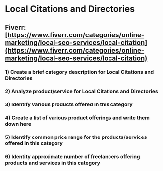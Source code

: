 # Local Citations and Directories
## Fiverr: [https://www.fiverr.com/categories/online-marketing/local-seo-services/local-citation](https://www.fiverr.com/categories/online-marketing/local-seo-services/local-citation)
### 1) Create a brief category description for Local Citations and Directories
### 2) Analyze product/service for Local Citations and Directories
### 3) Identify various products offered in this category
### 4) Create a list of various product offerings and write them down here
### 5) Identify common price range for the products/services offered in this category
### 6) Identity approximate number of freelancers offering products and services in this category

